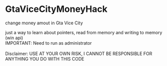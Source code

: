 # GtaViceCityMoneyHack
change money amout in Gta Vice City

just a way to learn about pointers, read from memory and writing to memory (win api) <br>
IMPORTANT: Need to run as administrator <br><br>
Disclaimer: USE AT YOUR OWN RISK, I CANNOT BE RESPONSIBLE FOR ANYTHING YOU DO WITH THIS CODE

